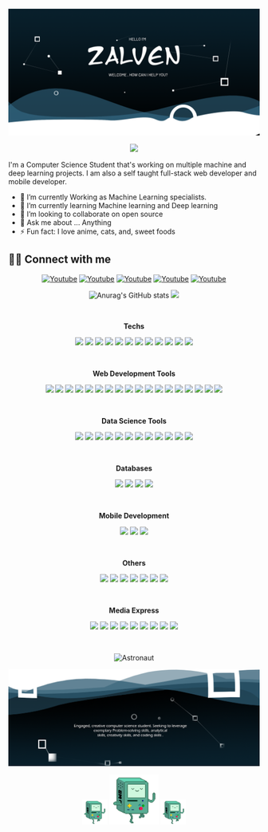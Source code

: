 [![waylon walker header](https://raw.githubusercontent.com/zalven/zalven/main/photo-cover.png)](https://twitter.com/dayaoski)

<p align="center">
  <img src="https://readme-typing-svg.herokuapp.com/?lines=Hello+i'm+Zalven+Dayao;I+love+problem+solving+and+creative+thinking!;I+am+a+team+player;I+want+to+help+people!&center=true&width=560&height=50">
</p>

I'm a Computer Science Student that's working on multiple machine and deep learning projects. I am also a self taught full-stack web developer and mobile developer.

- 🔭 I’m currently Working as Machine Learning specialists.
- 🌱 I’m currently learning Machine learning and Deep learning
- 👯 I’m looking to collaborate on open source
- 💬 Ask me about ... Anything
- ⚡ Fun fact: I love anime, cats, and, sweet foods

## 🙋‍♂️ Connect with me

<!-- Badges template - https://github.com/badges/shields -->
<p align="center">
  <a href="https://www.facebook.com/paralipomenao/"><img alt="Youtube" title="Youtube" src="https://img.shields.io/badge/-FaceBook-blue?style=for-the-badge&logo=facebook&logoColor=white"/></a>
  <a href="https://discord.gg/kJ8buQW9"><img alt="Youtube" title="Youtube" src="https://img.shields.io/badge/-Discord-5865F2?style=for-the-badge&logoColor=white&logo=discord"/></a>
  <a href="https://twitter.com/dayaoski"><img alt="Youtube" title="Youtube" src="https://img.shields.io/badge/-twitter-1b95df?style=for-the-badge&logoColor=white&logo=twitter"/></a>
  <a href="https://www.linkedin.com/in/zalven-dayao-b63284205/"><img alt="Youtube" title="Youtube" src="https://img.shields.io/badge/-LinkDin-1b95df?style=for-the-badge&logoColor=white&logo=LinkDin"/></a>
  <a href="https://www.instagram.com/zalven_dayao/"><img alt="Youtube" title="Youtube" src="https://img.shields.io/badge/-Instagram-red?style=for-the-badge&logo=Instagram&logoColor=white"/></a>
</p>

<center>

![Anurag's GitHub stats](https://github-readme-stats.vercel.app/api?username=zalven-official&count_private=true&theme=github_dark&hide_border=true)
<img src="https://github-readme-stats.jinliming2.vercel.app/api/top-langs/?username=zalven&layout=compact&title_color=61e4ed&text_color=04b7db&hide_border=1&langs_count=10&exclude_repo=RTL8822CE-driver,BiliBili-UWP&theme=github_dark" />

</p>

<p align="center">

<br/>

**Techs**

<p align="center">
<img height="50" src="https://media.discordapp.net/attachments/955281529481883729/982856823424049222/template1.png?width=629&height=629">
<img height="50" src="https://media.discordapp.net/attachments/955281529481883729/982857481220919306/template2.png?width=629&height=629">
<img height="50" src="https://media.discordapp.net/attachments/955281529481883729/982858608398204938/template3.png?width=629&height=629">
<img height="50" src="https://media.discordapp.net/attachments/955281529481883729/982859649776779305/template4.png?width=629&height=629">
<img height="50" src="https://media.discordapp.net/attachments/955281529481883729/982860002781982781/template5.png?width=629&height=629">
<img height="50" src="https://media.discordapp.net/attachments/955281529481883729/982860578131435560/template6.png?width=629&height=629">
<img height="50" src="https://media.discordapp.net/attachments/955281529481883729/982861155259273236/template7.png?width=629&height=629">
<img height="50" src="https://media.discordapp.net/attachments/955281529481883729/982861683825442846/template8.png?width=629&height=629">
<img height="50" src="https://media.discordapp.net/attachments/955281529481883729/982862316729143366/template9.png?width=629&height=629">
<img height="50" src="https://media.discordapp.net/attachments/955281529481883729/982862931228262410/template10.png?width=629&height=629">
<img height="50" src="https://media.discordapp.net/attachments/955281529481883729/982863327434801153/template11.png?width=629&height=629">
<img height="50" src="https://media.discordapp.net/attachments/955281529481883729/982863721699352607/template12.png?width=629&height=629">
</p>
<br/>

**Web Development Tools**
<br/>

<p align="center">
<img height="50" src="https://media.discordapp.net/attachments/955281529481883729/982864398513229885/template13.png?width=629&height=629">
<img height="50" src="https://media.discordapp.net/attachments/955281529481883729/982864767796535396/template14.png?width=629&height=629">
<img height="50" src="https://media.discordapp.net/attachments/955281529481883729/982865205782528040/template15.png?width=629&height=629">
<img height="50" src="https://media.discordapp.net/attachments/955281529481883729/982865694641233950/template16.png?width=629&height=629">
<img height="50" src="https://media.discordapp.net/attachments/955281529481883729/982866115069882468/template17.png?width=629&height=629">
<img height="50" src="https://media.discordapp.net/attachments/955281529481883729/982869562452238366/template23.png?width=629&height=629">
<img height="50" src="https://media.discordapp.net/attachments/955281529481883729/982869957039767602/template24.png?width=629&height=629">
<img height="50" src="https://media.discordapp.net/attachments/955281529481883729/982870291552280646/template25.png?width=629&height=629">
<img height="50" src="https://media.discordapp.net/attachments/955281529481883729/982870613821648906/template26.png?width=629&height=629">
<img height="50" src="https://media.discordapp.net/attachments/955281529481883729/982867060189200394/template19.png?width=629&height=629">
<img height="50" src="https://media.discordapp.net/attachments/955281529481883729/982867469901393940/template20.png?width=629&height=629">
<img height="50" src="https://media.discordapp.net/attachments/955281529481883729/982868487905087518/template21.png?width=629&height=629">
<img height="50" src="https://media.discordapp.net/attachments/955281529481883729/982869024117506098/template22.png?width=629&height=629">
<img height="50" src="https://media.discordapp.net/attachments/955281529481883729/982881718048526427/template50.png?width=629&height=629">
<img height="50" src="https://media.discordapp.net/attachments/955281529481883729/982870841220010004/template27.png?width=629&height=629">
<img height="50" src="https://media.discordapp.net/attachments/955281529481883729/982871130807353394/template28.png?width=629&height=629">
<img height="50" src="https://media.discordapp.net/attachments/955281529481883729/982871526107922452/template29.png?width=629&height=629">
<img height="50" src="https://media.discordapp.net/attachments/955281529481883729/982871858917556305/template30.png?width=629&height=629">
</p>
<br/>

**Data Science Tools**
<br/>

<p align="center">
<img height="50" src="https://media.discordapp.net/attachments/955281529481883729/982873393030385715/template34.png?width=629&height=629">
<img height="50" src="https://media.discordapp.net/attachments/955281529481883729/982873649105235968/template35.png?width=629&height=629">
<img height="50" src="https://media.discordapp.net/attachments/955281529481883729/982872484544143400/template31.png?width=629&height=629">
<img height="50" src="https://media.discordapp.net/attachments/955281529481883729/982872834445545522/template32.png?width=629&height=629">
<img height="50" src="https://media.discordapp.net/attachments/955281529481883729/982873083746586654/template33.png?width=629&height=629">
<img height="50" src="https://media.discordapp.net/attachments/955281529481883729/982874041822101535/template36.png?width=629&height=629">
<img height="50" src="https://media.discordapp.net/attachments/955281529481883729/982874442843697152/template38.png?width=629&height=629">
<img height="50" src="https://media.discordapp.net/attachments/955281529481883729/982874765746384966/template39.png?width=629&height=629">
<img height="50" src="https://media.discordapp.net/attachments/955281529481883729/982875136673861632/template40.png?width=629&height=629">
<img height="50" src="https://media.discordapp.net/attachments/955281529481883729/982875538882453504/template41.png?width=629&height=629">
<img height="50" src="https://media.discordapp.net/attachments/955281529481883729/982875862716256356/template42.png?width=629&height=629">
<img height="50" src="https://media.discordapp.net/attachments/955281529481883729/982876270578786324/template43.png?width=629&height=629">
</p>
<br/>

**Databases**
<br/>

<p align="center">
<img height="50" src="https://media.discordapp.net/attachments/955281529481883729/982879233095397426/template44.png?width=629&height=629">
<img height="50" src="https://media.discordapp.net/attachments/955281529481883729/982879616047906846/template45.png?width=629&height=629">
<img height="50" src="https://media.discordapp.net/attachments/955281529481883729/982879884030410812/template46.png?width=629&height=629">
<img height="50" src="https://media.discordapp.net/attachments/955281529481883729/982880135692812318/template47.png?width=629&height=629">
</p>
<br/>

**Mobile Development**
<br/>

<p align="center">
<img height="50" src="https://media.discordapp.net/attachments/955281529481883729/982880590468632586/template48.png?width=629&height=629">
<img height="50" src="https://media.discordapp.net/attachments/955281529481883729/982881261368537118/template49.png?width=629&height=629">
<img height="50" src="https://media.discordapp.net/attachments/955281529481883729/982883102198206514/template51.png?width=629&height=629">
</p>
<br/>

**Others**
<br/>

<p align="center">
<img height="50" src="https://media.discordapp.net/attachments/955281529481883729/982883677069520916/template52.png?width=629&height=629">
<img height="50" src="https://media.discordapp.net/attachments/955281529481883729/982883934037737522/template53.png?width=629&height=629">
<img height="50" src="https://media.discordapp.net/attachments/955281529481883729/982884312099741716/template54.png?width=629&height=629">
<img height="50" src="https://media.discordapp.net/attachments/955281529481883729/982884574453461072/template55.png?width=629&height=629">
<img height="50" src="https://media.discordapp.net/attachments/955281529481883729/982884852573548614/template56.png?width=629&height=629">
<img height="50" src="https://media.discordapp.net/attachments/955281529481883729/982885136972537876/template57.png?width=629&height=629">
<img height="50" src="https://media.discordapp.net/attachments/955281529481883729/982885416778735656/template58.png?width=629&height=629">
</p>
<br/>

**Media Express**
<br/>

<p align="center">
<img height="50" src="https://media.discordapp.net/attachments/955281529481883729/982885910599323659/template60.png?width=629&height=629">
<img height="50" src="https://media.discordapp.net/attachments/955281529481883729/982886359532470282/template61.png?width=629&height=629">
<img height="50" src="https://media.discordapp.net/attachments/955281529481883729/982886763779465236/template62.png?width=629&height=629">
<img height="50" src="https://media.discordapp.net/attachments/955281529481883729/982887059796684830/template63.png?width=629&height=629">
<img height="50" src="https://media.discordapp.net/attachments/955281529481883729/982887885424451665/template66.png?width=629&height=629">
<img height="50" src="https://media.discordapp.net/attachments/955281529481883729/982888236173115422/template67.png?width=629&height=629">
<img height="50" src="https://media.discordapp.net/attachments/955281529481883729/982887326017548298/template64.png?width=629&height=629">
<img height="50" src="https://media.discordapp.net/attachments/955281529481883729/982887627663495168/template65.png?width=629&height=629">
<img height="50" src="https://media.discordapp.net/attachments/955281529481883729/982888785517891604/template68.png?width=629&height=629">
</p>

<br/>

</p>
<div align="center">
  
  ![Astronaut](https://raw.githubusercontent.com/jinliming2/jinliming2/master/astronaut.svg)
</div>

[![waylon walker header](https://raw.githubusercontent.com/zalven/zalven/main/footer-cover.png)](https://twitter.com/dayaoski)

<p align="center">
 <img alt="GIF" height="50" src="https://raw.githubusercontent.com/zalven/zalven/main/tumblr_ncx3k4PHUh1tk2r8jo8_500.gif">
 <img  height="100"  alt="GIF" src="https://raw.githubusercontent.com/zalven/zalven/main/tumblr_ncx3k4PHUh1tk2r8jo8_500.gif" />
 <img alt="GIF" height="50" src="https://raw.githubusercontent.com/zalven/zalven/main/tumblr_ncx3k4PHUh1tk2r8jo8_500.gif">
</p>
